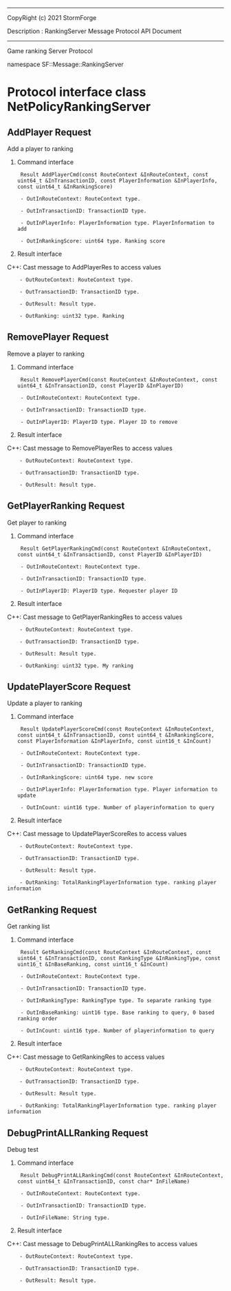 ﻿***
 
 CopyRight (c) 2021 StormForge
 
 Description : RankingServer Message Protocol API Document

***



Game ranking Server Protocol

namespace SF::Message::RankingServer


# Protocol interface class NetPolicyRankingServer
## AddPlayer Request
Add a player to ranking

1. Command interface

        Result AddPlayerCmd(const RouteContext &InRouteContext, const uint64_t &InTransactionID, const PlayerInformation &InPlayerInfo, const uint64_t &InRankingScore)

		- OutInRouteContext: RouteContext type. 

		- OutInTransactionID: TransactionID type. 

		- OutInPlayerInfo: PlayerInformation type. PlayerInformation to add

		- OutInRankingScore: uint64 type. Ranking score

2. Result interface

C++: Cast message to AddPlayerRes to access values


		- OutRouteContext: RouteContext type. 

		- OutTransactionID: TransactionID type. 

		- OutResult: Result type. 

		- OutRanking: uint32 type. Ranking


## RemovePlayer Request
Remove a player to ranking

1. Command interface

        Result RemovePlayerCmd(const RouteContext &InRouteContext, const uint64_t &InTransactionID, const PlayerID &InPlayerID)

		- OutInRouteContext: RouteContext type. 

		- OutInTransactionID: TransactionID type. 

		- OutInPlayerID: PlayerID type. Player ID to remove

2. Result interface

C++: Cast message to RemovePlayerRes to access values


		- OutRouteContext: RouteContext type. 

		- OutTransactionID: TransactionID type. 

		- OutResult: Result type. 


## GetPlayerRanking Request
Get player to ranking

1. Command interface

        Result GetPlayerRankingCmd(const RouteContext &InRouteContext, const uint64_t &InTransactionID, const PlayerID &InPlayerID)

		- OutInRouteContext: RouteContext type. 

		- OutInTransactionID: TransactionID type. 

		- OutInPlayerID: PlayerID type. Requester player ID

2. Result interface

C++: Cast message to GetPlayerRankingRes to access values


		- OutRouteContext: RouteContext type. 

		- OutTransactionID: TransactionID type. 

		- OutResult: Result type. 

		- OutRanking: uint32 type. My ranking


## UpdatePlayerScore Request
Update a player to ranking

1. Command interface

        Result UpdatePlayerScoreCmd(const RouteContext &InRouteContext, const uint64_t &InTransactionID, const uint64_t &InRankingScore, const PlayerInformation &InPlayerInfo, const uint16_t &InCount)

		- OutInRouteContext: RouteContext type. 

		- OutInTransactionID: TransactionID type. 

		- OutInRankingScore: uint64 type. new score

		- OutInPlayerInfo: PlayerInformation type. Player information to update

		- OutInCount: uint16 type. Number of playerinformation to query

2. Result interface

C++: Cast message to UpdatePlayerScoreRes to access values


		- OutRouteContext: RouteContext type. 

		- OutTransactionID: TransactionID type. 

		- OutResult: Result type. 

		- OutRanking: TotalRankingPlayerInformation type. ranking player information


## GetRanking Request
Get ranking list

1. Command interface

        Result GetRankingCmd(const RouteContext &InRouteContext, const uint64_t &InTransactionID, const RankingType &InRankingType, const uint16_t &InBaseRanking, const uint16_t &InCount)

		- OutInRouteContext: RouteContext type. 

		- OutInTransactionID: TransactionID type. 

		- OutInRankingType: RankingType type. To separate ranking type

		- OutInBaseRanking: uint16 type. Base ranking to query, 0 based ranking order

		- OutInCount: uint16 type. Number of playerinformation to query

2. Result interface

C++: Cast message to GetRankingRes to access values


		- OutRouteContext: RouteContext type. 

		- OutTransactionID: TransactionID type. 

		- OutResult: Result type. 

		- OutRanking: TotalRankingPlayerInformation type. ranking player information


## DebugPrintALLRanking Request
Debug test

1. Command interface

        Result DebugPrintALLRankingCmd(const RouteContext &InRouteContext, const uint64_t &InTransactionID, const char* InFileName)

		- OutInRouteContext: RouteContext type. 

		- OutInTransactionID: TransactionID type. 

		- OutInFileName: String type. 

2. Result interface

C++: Cast message to DebugPrintALLRankingRes to access values


		- OutRouteContext: RouteContext type. 

		- OutTransactionID: TransactionID type. 

		- OutResult: Result type. 








